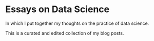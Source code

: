 # Essays on Data Science

In which I put together my thoughts on the practice of data science.

This is a curated and edited collection of my blog posts.
